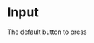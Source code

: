 <script setup>
import InputCodeWrapper from '../../.vitepress/wrappers/inputs/InputCodeWrapper.vue'
</script>

# Input

The default button to press

<DemoContainer>
  <div class="py-5">
    <input-code-wrapper :is-loading="false"></input-code-wrapper>
  </div>
</DemoContainer>
